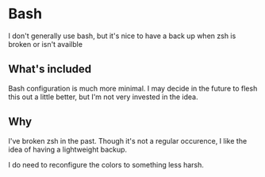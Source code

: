 # Bash

I don't generally use bash, but it's nice to have a back up when zsh is broken
or isn't availble 

## What's included

Bash configuration is much more minimal. I may decide in the future to flesh
this out a little better, but I'm not very invested in the idea.

## Why

I've broken zsh in the past. Though it's not a regular occurence, I like the
idea of having a lightweight backup.

I do need to reconfigure the colors to something less harsh.
